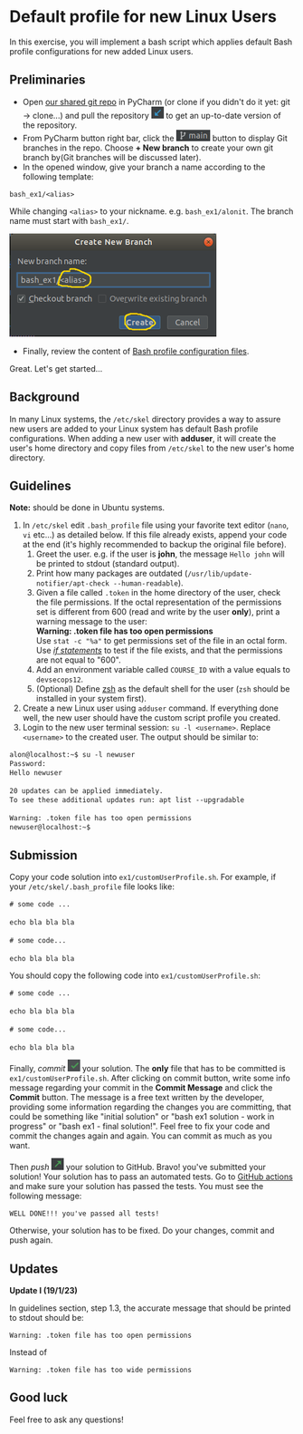 # Default profile for new Linux Users

In this exercise, you will implement a bash script which applies default Bash profile configurations for new added Linux users.

## Preliminaries 

- Open [our shared git repo](https://github.com/alonitac/DevSecOpsBIU12.git) in PyCharm (or clone if you didn't do it yet: git -> clone...) and pull the repository ![Pull Button](../.img/pull.png) to get an up-to-date version of the repository. 
- From PyCharm button right bar, click the ![New Branch](../.img/git-branches.png) button to display Git branches in the repo. Choose **+ New branch** to create your own git branch by(Git branches will be discussed later).
- In the opened window, give your branch a name according to the following template:

```text
bash_ex1/<alias>
```

While changing `<alias>` to your nickname. e.g. `bash_ex1/alonit`. The branch name must start with `bash_ex1/`.

![Branch Name](../.img/branch2.png)

- Finally, review the content of [Bash profile configuration files](../bash/07_bash-conf-files.md).

Great. Let's get started... 


## Background 

In many Linux systems, the `/etc/skel` directory provides a way to assure new users are added to your Linux system has default 
Bash profile configurations.
When adding a new user with **adduser**, it will create the user's home directory and copy files from `/etc/skel` to the new user's home directory.

## Guidelines

**Note:** should be done in Ubuntu systems.

1. In `/etc/skel` edit `.bash_profile` file using your favorite text editor (`nano`, `vi` etc...) as detailed below. If this file already exists, append your code at the end (it's highly recommended to backup the original file before). 
   1. Greet the user. e.g. if the user is **john**, the message `Hello john` will be printed to stdout (standard output). 
   2. Print how many packages are outdated (`/usr/lib/update-notifier/apt-check --human-readable`).
   3. Given a file called `.token` in the home directory of the user, check the file permissions. If the octal representation of the permissions set is different from 600 (read and write by the user **only**), print a warning message to the user:  
      **Warning: .token file has too open permissions**   
      Use `stat -c "%a"` to get permissions set of the file in an octal form. Use [_if statements_](https://tldp.org/LDP/Bash-Beginners-Guide/html/sect_07_01.html) to test if the file exists, and that the permissions are not equal to "600". 
   4. Add an environment variable called `COURSE_ID` with a value equals to `devsecops12`.
   5. (Optional) Define [zsh](https://github.com/ohmyzsh/ohmyzsh/wiki) as the default shell for the user (`zsh` should be installed in your system first).
2. Create a new Linux user using `adduser` command. If everything done well, the new user should have the custom script profile you created. 
3. Login to the new user terminal session: `su -l <username>`. Replace `<username>` to the created user.
   The output should be similar to:

```text
alon@localhost:~$ su -l newuser
Password: 
Hello newuser

20 updates can be applied immediately.
To see these additional updates run: apt list --upgradable

Warning: .token file has too open permissions
newuser@localhost:~$
```

## Submission 

Copy your code solution into `ex1/customUserProfile.sh`. For example,
if your `/etc/skel/.bash_profile` file looks like:

```shell
# some code ...

echo bla bla bla

# some code...

echo bla bla bla

```

You should copy the following code into `ex1/customUserProfile.sh`:
```shell
# some code ...

echo bla bla bla

# some code...

echo bla bla bla

```

Finally, _commit_ ![commit](../.img/commit.png) your solution. The **only** file that has to be committed is `ex1/customUserProfile.sh`. 
After clicking on commit button, write some info message regarding your commit in the **Commit Message** and click the **Commit** button.
The message is a free text written by the developer, providing some information regarding the changes you are committing, that could be something like "initial solution" or "bash ex1 solution - work in progress" or "bash ex1 - final solution!". Feel free to fix your code and commit the changes again and again. You can commit as much as you want.  

Then _push_ ![push](../.img/push.png) your solution to GitHub. Bravo! you've submitted your solution! Your solution has to pass an automated tests.
Go to [GitHub actions](https://github.com/alonitac/DevSecOpsBIU12/actions) and make sure your solution has passed the tests. You must see the following message:  
```text
WELL DONE!!! you've passed all tests!
```
Otherwise, your solution has to be fixed. Do your changes, commit and push again.

## Updates

**Update I (19/1/23)**

In guidelines section, step 1.3, the accurate message that should be printed to stdout should be:

```text
Warning: .token file has too open permissions
```

Instead of

```text
Warning: .token file has too wide permissions
```

## Good luck
Feel free to ask any questions!
